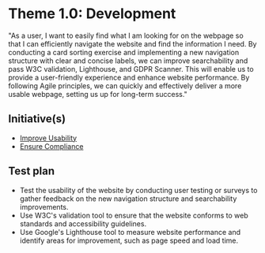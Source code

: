 # Theme 1.0: 	Development
"As a user, I want to easily find what I am looking for on the webpage so that I can efficiently navigate the website and find the information I need. By conducting a card sorting exercise and implementing a new navigation structure with clear and concise labels, we can improve searchability and pass W3C validation, Lighthouse, and GDPR Scanner. This will enable us to provide a user-friendly experience and enhance website performance. By following Agile principles, we can quickly and effectively deliver a more usable webpage, setting us up for long-term success."


## Initiative(s)

* [Improve Usability](initiatives/initiative_1.md)
* [Ensure Compliance](initiatives/initiative_2.md)

## Test plan
* Test the usability of the website by conducting user testing or surveys to gather feedback on the new navigation structure and searchability improvements.
* Use W3C's validation tool to ensure that the website conforms to web standards and accessibility guidelines.
* Use Google's Lighthouse tool to measure website performance and identify areas for improvement, such as page speed and load time.
